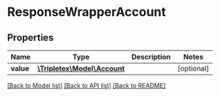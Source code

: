 # ResponseWrapperAccount

## Properties
Name | Type | Description | Notes
------------ | ------------- | ------------- | -------------
**value** | [**\Tripletex\Model\Account**](Account.md) |  | [optional] 

[[Back to Model list]](../README.md#documentation-for-models) [[Back to API list]](../README.md#documentation-for-api-endpoints) [[Back to README]](../README.md)

